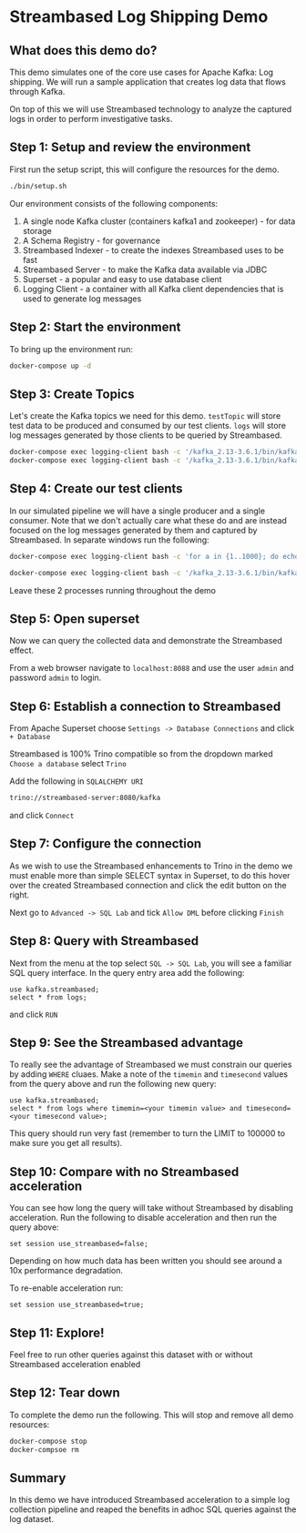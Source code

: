 # Streambased Log Shipping Demo

## What does this demo do?

This demo simulates one of the core use cases for Apache Kafka: Log shipping. We will run a sample application that 
creates log data that flows through Kafka.

On top of this we will use Streambased technology to analyze the captured logs in order to perform investigative tasks.

## Step 1: Setup and review the environment

First run the setup script, this will configure the resources for the demo.

```bash
./bin/setup.sh
```

Our environment consists of the following components:

1. A single node Kafka cluster (containers kafka1 and zookeeper) - for data storage
2. A Schema Registry - for governance
3. Streambased Indexer - to create the indexes Streambased uses to be fast
4. Streambased Server - to make the Kafka data available via JDBC
5. Superset - a popular and easy to use database client
6. Logging Client - a container with all Kafka client dependencies that is used to generate log messages

## Step 2: Start the environment

To bring up the environment run:

```bash
docker-compose up -d
```

## Step 3: Create Topics

Let's create the Kafka topics we need for this demo. `testTopic` will store test data to be produced and consumed by 
our test clients. `logs` will store log messages generated by those clients to be queried by Streambased.

```bash
docker-compose exec logging-client bash -c '/kafka_2.13-3.6.1/bin/kafka-topics.sh --bootstrap-server kafka1:9092 --topic testTopic --create'
docker-compose exec logging-client bash -c '/kafka_2.13-3.6.1/bin/kafka-topics.sh --bootstrap-server kafka1:9092 --topic logs --create'
```

## Step 4: Create our test clients

In our simulated pipeline we will have a single producer and a single consumer. Note that we don't actually care what 
these do and are instead focused on the log messages generated by them and captured by Streambased. In separate windows 
run the following:

```bash
docker-compose exec logging-client bash -c 'for a in {1..1000}; do echo testMessage | /kafka_2.13-3.6.1/bin/kafka-console-producer.sh --bootstrap-server kafka1:9092 --topic testTopic; done'
```

```bash
docker-compose exec logging-client bash -c '/kafka_2.13-3.6.1/bin/kafka-console-consumer.sh --bootstrap-server kafka1:9092 --topic testTopic'
```

Leave these 2 processes running throughout the demo

## Step 5: Open superset

Now we can query the collected data and demonstrate the Streambased effect. 

From a web browser navigate to `localhost:8088` and use the user `admin`  and password `admin` to login. 

## Step 6: Establish a connection to Streambased

From Apache Superset choose `Settings -> Database Connections` and click `+ Database`

Streambased is 100% Trino compatible so from the dropdown marked `Choose a database` select `Trino`

Add the following in `SQLALCHEMY URI`

```bash
trino://streambased-server:8080/kafka
```

and click `Connect`

## Step 7: Configure the connection

As we wish to use the Streambased enhancements to Trino in the demo we must enable more than simple SELECT syntax in 
Superset, to do this hover over the created Streambased connection and click the edit button on the right.

Next go to `Advanced -> SQL Lab` and tick `Allow DML` before clicking `Finish`

## Step 8: Query with Streambased

Next from the menu at the top select `SQL -> SQL Lab`, you will see a familiar SQL query interface. In the query entry 
area add the following:

```
use kafka.streambased;
select * from logs;
```

and click `RUN`

## Step 9: See the Streambased advantage

To really see the advantage of Streambased we must constrain our queries by adding `WHERE` cluaes. Make a note of the 
`timemin` and `timesecond` values from the query above and run the following new query:

```
use kafka.streambased;
select * from logs where timemin=<your timemin value> and timesecond=<your timesecond value>;
```

This query should run very fast (remember to turn the LIMIT to 100000 to make sure you get all results).

## Step 10: Compare with no Streambased acceleration

You can see how long the query will take without Streambased by disabling acceleration. Run the following to disable 
acceleration and then run the query above:

```
set session use_streambased=false;
```

Depending on how much data has been written you should see around a 10x performance degradation. 

To re-enable acceleration run:

```
set session use_streambased=true;
```

## Step 11: Explore!

Feel free to run other queries against this dataset with or without Streambased acceleration enabled

## Step 12: Tear down

To complete the demo run the following. This will stop and remove all demo resources:

```bash
docker-compose stop
docker-compsoe rm
```

## Summary

In this demo we have introduced Streambased acceleration to a simple log collection pipeline and reaped the benefits in 
adhoc SQL queries against the log dataset.
